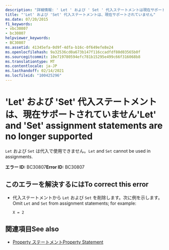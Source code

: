 ```yaml
---
description: "詳細情報: ' Let ' および ' Set ' 代入ステートメントは現在サポートされていません"
title: "'Let' および 'Set' 代入ステートメントは、現在サポートされていません"
ms.date: 07/20/2015
f1_keywords:
- vbc30807
- bc30807
helpviewer_keywords:
- BC30807
ms.assetid: 41345efa-0d9f-4dfa-b16c-0f649efe8e24
ms.openlocfilehash: 9a32536cd0a673b147f116ccadfdf80d03565b0f
ms.sourcegitcommit: 10e719780594efc781b15295e499c66f316068b8
ms.translationtype: MT
ms.contentlocale: ja-JP
ms.lasthandoff: 02/14/2021
ms.locfileid: "100425296"
---
```

# <a name="let-and-set-assignment-statements-are-no-longer-supported"></a><span data-ttu-id="62098-103">'Let' および 'Set' 代入ステートメントは、現在サポートされていません</span><span class="sxs-lookup"><span data-stu-id="62098-103">'Let' and 'Set' assignment statements are no longer supported</span></span>

<span data-ttu-id="62098-104">`Let` および `Set` は代入で使用できません。</span><span class="sxs-lookup"><span data-stu-id="62098-104">`Let` and `Set` cannot be used in assignments.</span></span>  
  
 <span data-ttu-id="62098-105">**エラー ID:** BC30807</span><span class="sxs-lookup"><span data-stu-id="62098-105">**Error ID:** BC30807</span></span>  
  
## <a name="to-correct-this-error"></a><span data-ttu-id="62098-106">このエラーを解決するには</span><span class="sxs-lookup"><span data-stu-id="62098-106">To correct this error</span></span>  
  
- <span data-ttu-id="62098-107">代入ステートメントから `Let` および `Set` を削除します。次に例を示します。</span><span class="sxs-lookup"><span data-stu-id="62098-107">Omit `Let` and `Set` from assignment statements; for example:</span></span>  
  
     `X = 2`  
  
## <a name="see-also"></a><span data-ttu-id="62098-108">関連項目</span><span class="sxs-lookup"><span data-stu-id="62098-108">See also</span></span>

- [<span data-ttu-id="62098-109">Property ステートメント</span><span class="sxs-lookup"><span data-stu-id="62098-109">Property Statement</span></span>](../language-reference/statements/property-statement.md)

